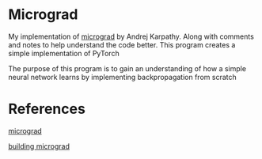 # Micrograd

My implementation of [micrograd](https://github.com/karpathy/micrograd) by Andrej Karpathy. Along with comments and notes to help understand the code better.
This program creates a simple implementation of PyTorch

The purpose of this program is to gain an understanding of how a simple neural network learns by implementing backpropagation from scratch


# References

[micrograd](https://github.com/karpathy/micrograd)

[building micrograd](https://www.youtube.com/watch?v=VMj-3S1tku0)
